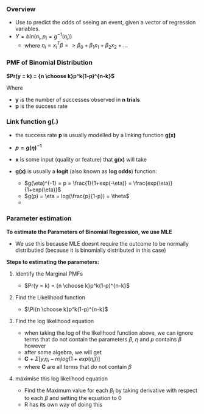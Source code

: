 ### Overview
- Use to predict the odds of seeing an event, given a vector of regression variables.
- $Y = bin(n_i , p_i = g^{-1}(\eta_i))$
	- where $\eta_i = x_{i}^{T}\beta => \beta_0 + \beta_1x_1 + \beta_2x_2 + ...$


### PMF of Binomial Distribution
**$Pr(y = k) = {n \choose k}p^k(1-p)^{n-k}$**

Where
- **y** is the number of successes observed in **n trials**
- **p** is the success rate

### Link function g(.)
- the success rate **p** is usually modelled by a linking function **g(x)**
- **$p = g(\eta)^{-1}$**
- **x** is some input (quality or feature) that **g(x)** will take

- **g(x)** is usually a **logit** (also known as **log odds**) function:
	- $g(\eta)^{-1} = p = \frac{1}{1+exp(-\eta)} = \frac{exp(\eta)}{1+exp(\eta)}$ 
	- $g(p) = \eta = log(\frac{p}{1-p}) = \theta$
	- 

### Parameter estimation
**To estimate the Parameters of Binomial Regression, we use  MLE**
- We use this because MLE doesnt require the outcome to be normally distributied (because it is binomially distributed in this case)

**Steps to estimating the parameters:**
1. Identify the Marginal PMFs
	- $Pr(y = k) = {n \choose k}p^k(1-p)^{n-k}$

1. Find the Likelihood function 
	- $\Pi{n \choose k}p^k(1-p)^{n-k}$

2. Find the log likelihood equation
	- when taking the log of the likelihood function above, we can ignore terms that do not contain the parameters $\beta$, $\eta$ and $p$ contains $\beta$ however
	- after some algebra, we will get
	- **C** + $\Sigma[y_i\eta_i - m_ilog(1+exp(\eta_i))]$
	- where **C** are all terms that do not contain $\beta$

3. maximise this log likelihood equation
	- Find the Maximum value  for each $\beta_i$ by taking derivative with respect to each $\beta$ and setting the equation to 0
	- R has its own way of doing this









